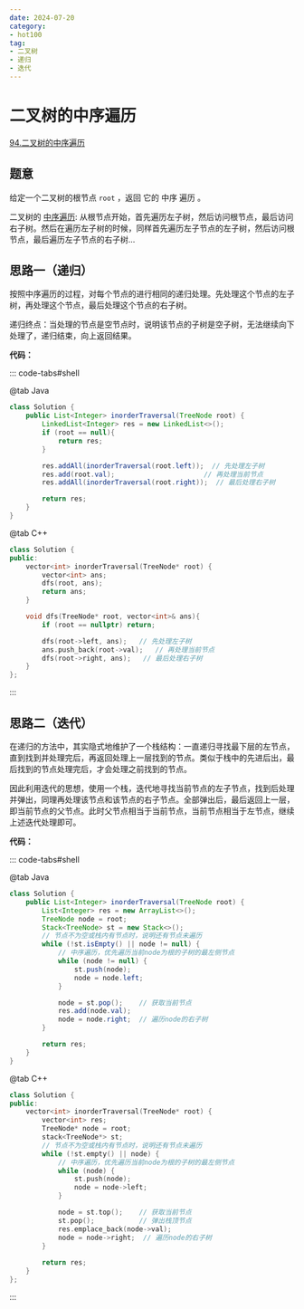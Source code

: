 ```yaml
---
date: 2024-07-20
category: 
- hot100
tag: 
- 二叉树
- 递归
- 迭代
---
```


# 二叉树的中序遍历

<!-- more -->

[94.二叉树的中序遍历](https://leetcode.cn/problems/binary-tree-inorder-traversal/description/?envType=study-plan-v2&envId=top-100-liked)

## 题意

给定一个二叉树的根节点 `root` ，返回 它的 中序 遍历 。

二叉树的 [中序遍历](https://baike.baidu.com/item/%E4%B8%AD%E5%BA%8F%E9%81%8D%E5%8E%86?fromModule=lemma_search-box): 从根节点开始，首先遍历左子树，然后访问根节点，最后访问右子树。然后在遍历左子树的时候，同样首先遍历左子节点的左子树，然后访问根节点，最后遍历左子节点的右子树...

## 思路一（递归）

按照中序遍历的过程，对每个节点的进行相同的递归处理。先处理这个节点的左子树，再处理这个节点，最后处理这个节点的右子树。

递归终点：当处理的节点是空节点时，说明该节点的子树是空子树，无法继续向下处理了，递归结束，向上返回结果。

**代码：**

::: code-tabs#shell

@tab Java

```java
class Solution {
    public List<Integer> inorderTraversal(TreeNode root) {
        LinkedList<Integer> res = new LinkedList<>();
        if (root == null){
            return res;
        }

        res.addAll(inorderTraversal(root.left));  // 先处理左子树
        res.add(root.val);                      // 再处理当前节点
        res.addAll(inorderTraversal(root.right));  // 最后处理右子树

        return res;
    }
}
```

@tab C++

```cpp
class Solution {
public:
    vector<int> inorderTraversal(TreeNode* root) {
        vector<int> ans;
        dfs(root, ans);
        return ans;
    }

    void dfs(TreeNode* root, vector<int>& ans){
        if (root == nullptr) return;

        dfs(root->left, ans);   // 先处理左子树
        ans.push_back(root->val);   // 再处理当前节点
        dfs(root->right, ans);   // 最后处理右子树
    }
};
```

:::


## 思路二（迭代）

在递归的方法中，其实隐式地维护了一个栈结构：一直递归寻找最下层的左节点，直到找到并处理完后，再返回处理上一层找到的节点。类似于栈中的先进后出，最后找到的节点处理完后，才会处理之前找到的节点。

因此利用迭代的思想，使用一个栈，迭代地寻找当前节点的左子节点，找到后处理并弹出，同理再处理该节点和该节点的右子节点。全部弹出后，最后返回上一层，即当前节点的父节点。此时父节点相当于当前节点，当前节点相当于左节点，继续上述迭代处理即可。

**代码：**

::: code-tabs#shell

@tab Java

```java
class Solution {
    public List<Integer> inorderTraversal(TreeNode root) {
        List<Integer> res = new ArrayList<>();  
        TreeNode node = root;
        Stack<TreeNode> st = new Stack<>();
        // 节点不为空或栈内有节点时，说明还有节点未遍历
        while (!st.isEmpty() || node != null) {
            // 中序遍历，优先遍历当前node为根的子树的最左侧节点
            while (node != null) {
                st.push(node);
                node = node.left;
            }

            node = st.pop();    // 获取当前节点
            res.add(node.val);
            node = node.right;  // 遍历node的右子树
        }

        return res;
    }
}
```

@tab C++

```cpp
class Solution {
public:
    vector<int> inorderTraversal(TreeNode* root) {
        vector<int> res;  
        TreeNode* node = root;
        stack<TreeNode*> st;
        // 节点不为空或栈内有节点时，说明还有节点未遍历
        while (!st.empty() || node) {
            // 中序遍历，优先遍历当前node为根的子树的最左侧节点
            while (node) {
                st.push(node);
                node = node->left;
            }

            node = st.top();    // 获取当前节点
            st.pop();           // 弹出栈顶节点
            res.emplace_back(node->val);
            node = node->right;  // 遍历node的右子树
        }
        
        return res;
    }
};
```

:::
